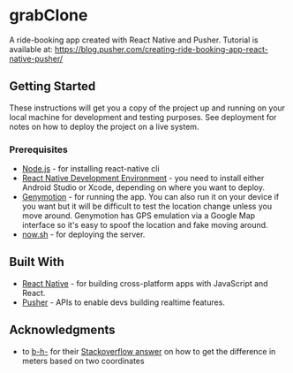 # grabClone
A ride-booking app created with React Native and Pusher. Tutorial is available at: https://blog.pusher.com/creating-ride-booking-app-react-native-pusher/

## Getting Started

These instructions will get you a copy of the project up and running on your local machine for development and testing purposes. See deployment for notes on how to deploy the project on a live system.

### Prerequisites

- [Node.js](https://nodejs.org/en/) - for installing react-native cli
- [React Native Development Environment](http://facebook.github.io/react-native/docs/getting-started.html) - you need to install either Android Studio
or Xcode, depending on where you want to deploy.
- [Genymotion](https://www.genymotion.com/) - for running the app. You can also run it on your device if you want but it will be difficult 
to test the location change unless you move around. Genymotion has GPS emulation via a Google Map interface so it's easy to spoof the location
and fake moving around.
- [now.sh](https://zeit.co/now) - for deploying the server.

## Built With

* [React Native](http://facebook.github.io/react-native/) - for building cross-platform apps with JavaScript and React.
* [Pusher](https://pusher.com/) - APIs to enable devs building realtime features.

## Acknowledgments

- to [b-h-](https://stackoverflow.com/users/329130/b-h) for their [Stackoverflow answer](https://stackoverflow.com/questions/639695/how-to-convert-latitude-or-longitude-to-meters#11172685) on how to get the difference in meters based on two coordinates


